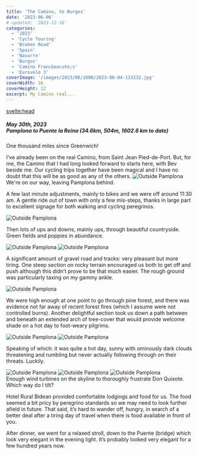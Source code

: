 ```yaml
---
title: 'The Camino, to Burgos'
date: '2023-06-06'
# updated: '2023-12-16'
categories:
  - '2023'
  - 'Cycle Touring'
  - 'Broken Road'
  - 'Spain'
  - 'Navarre'
  - 'Burgos'
  - 'Camino Franc&eacute;s'
  - 'Eurovelo 3'
coverImage: '/images/2023/06/1600/2023-06-04-133232.jpg'
coverWidth: 16
coverHeight: 12
excerpt: My Camino real...
---
```


<svelte:head>

<title>
Camino, to Burgos
</title>
</svelte:head>

<script>
	import Callout from '$lib/components/Callout.svelte'
</script>

<section class="card">
  <h5>
    May 30th, 2023
    <br /> Pamplona to Puente la Reina
    (34.6km, 504m, 1602.6 km to date)
  </h5>
  <p>One thousand miles since Greenwich!</p>
  <Callout>I’ve already been on the real Camino, from Saint Jean Pied-de-Port. But, for me, the Camino that I had long looked forward to starts here, with Bev beside me. Our cycling trips together have been magical and I have no doubt that this will be as good as any of the others.</Callout>
  <img alt="Outside Pamplona" src="/images/2023/05/1600/2023-05-30-124434.jpg" />
  <div class="caption">We're on our way, leaving Pamplona behind.</div>
  <p>A few last minute adjustments, mainly to bikes and we were off around 11:30 am. A gentle ride out of town with only a few mis-steps, thanks in large part to excellent signage for both walking and cycling peregrinos.</p>
  <img alt="Outside Pamplona" src="/images/2023/05/1600/2023-05-30-130243.jpg" />
  <p>Then lots of ups and downs, mainly ups, through beautiful countryside. Green fields and poppies in abundance.</p>
  <img alt="Outside Pamplona" src="/images/2023/05/1600/2023-05-30-141842.jpg" />
  <img alt="Outside Pamplona" src="/images/2023/05/1600/2023-05-30-145240.jpg" />
  <p>A significant amount of gravel road and tracks: very pleasant but more tiring. One steep section on rocky terrain encouraged us both to get off and push although this didn’t prove to be that much easier. The rough ground was particularly taxing on my gammy ankle.</p>
  <img alt="Outside Pamplona" src="/images/2023/05/1600/2023-05-30-150941.jpg" />
  <p>We were high enough at one point to go through pine forest, and there was evidence not far away of recent forest fires (which I assume were not controlled burns). Another delightful section took us down a path between and beneath an extended arch of tree-cover that would provide welcome shade on a hot day to foot-weary pilgrims.</p>
  <img alt="Outside Pamplona" src="/images/2023/05/1600/2023-05-30-152427.jpg" /> 
  <img alt="Outside Pamplona" src="/images/2023/05/1600/2023-05-30-152453.jpg" /> 
  
  <p>Speaking of which: it was quite a hot day, sunny with ominously dark clouds threatening and rumbling but never actually following through on their threats. Luckily.</p>
  <img alt="Outside Pamplona" src="/images/2023/05/1600/2023-05-30-161415.jpg" />
  <img alt="Outside Pamplona" src="/images/2023/05/1600/2023-05-30-162728.jpg" />
  <img alt="Outside Pamplona" src="/images/2023/05/1600/2023-05-30-162748.jpg" />
  <div class="caption">Enough wind turbines on the skyline to thoroughly frustrate Don Quixote. Which way do I tilt?</div>
  <p>Hotel Rural Bidean provided comfortable lodgings and food for us. The food seemed a bit pricy by peregrino standards so we may need to look further afield in future. That said, it’s hard to wander off, hungry, in search of a better deal after a tiring day of travel when there is food available in front of you.</p>
  <p>After dinner, we went for a relaxed stroll, down to the Puente (bridge) which look very elegant in the evening light. It’s probably looked very elegant for a few hundred years now.</p>
   
</section>

